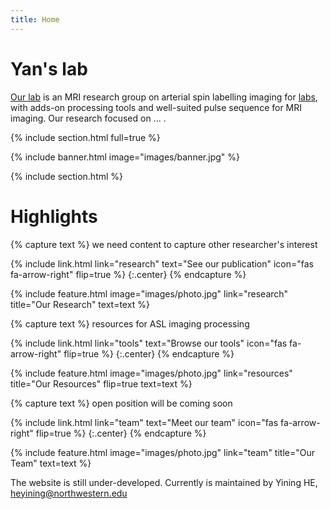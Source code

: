 ```yaml
---
title: Home
---
```


# Yan's lab

[Our lab](https://github.com/greenelab/lab-website-template) is an MRI research group on arterial spin labelling imaging for [labs](https://www.greenelab.com/), with adds-on processing tools and well-suited pulse sequence for MRI imaging. 
Our research focused on ... . 

<!-- {%
  include link.html
  type="github"
  icon=""
  text="See the template on GitHub"
  link="greenelab/lab-website-template"
  style="button"
%} -->
<!-- {%
  include link.html
  type="docs"
  icon=""
  text="See the documentation"
  link="https://github.com/greenelab/lab-website-template/wiki"
  style="button"
%} -->
<!-- {:.center} -->

{% include section.html full=true %}

{% include banner.html image="images/banner.jpg" %}

{% include section.html %}

# Highlights

{% capture text %}
we need content to capture other researcher's interest 


{%
  include link.html
  link="research"
  text="See our publication"
  icon="fas fa-arrow-right"
  flip=true
%}
{:.center}
{% endcapture %}

{%
  include feature.html
  image="images/photo.jpg"
  link="research"
  title="Our Research"
  text=text
%}

{% capture text %}
resources for ASL imaging processing 

{%
  include link.html
  link="tools"
  text="Browse our tools"
  icon="fas fa-arrow-right"
  flip=true
%}
{:.center}
{% endcapture %}

{%
  include feature.html
  image="images/photo.jpg"
  link="resources"
  title="Our Resources"
  flip=true
  text=text
%}

{% capture text %}
open position will be coming soon

{%
  include link.html
  link="team"
  text="Meet our team"
  icon="fas fa-arrow-right"
  flip=true
%}
{:.center}
{% endcapture %}

{%
  include feature.html
  image="images/photo.jpg"
  link="team"
  title="Our Team"
  text=text
%}

The website is still under-developed. Currently is maintained by Yining HE, heyining@northwestern.edu 